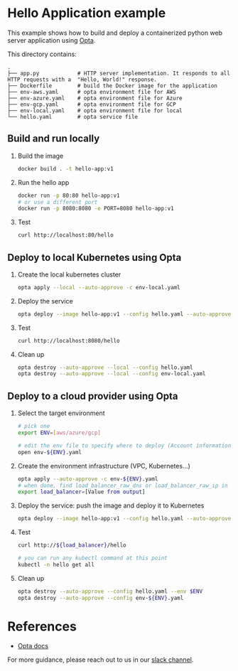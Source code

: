 # Hello Application example

This example shows how to build and deploy a containerized python web server
application using [Opta](https://github.com/run-x/opta).


This directory contains:

    .
    ├── app.py            # HTTP server implementation. It responds to all HTTP requests with a  "Hello, World!" response.
    ├── Dockerfile        # build the Docker image for the application
    ├── env-aws.yaml      # opta environment file for AWS
    ├── env-azure.yaml    # opta environment file for Azure
    ├── env-gcp.yaml      # opta environment file for GCP
    ├── env-local.yaml    # opta environment file for local
    └── hello.yaml        # opta service file

## Build and run locally


1. Build the image
    ```bash
    docker build . -t hello-app:v1
    ```
1. Run the hello app
    ```bash
    docker run -p 80:80 hello-app:v1
    # or use a different port
    docker run -p 8080:8080 -e PORT=8080 hello-app:v1
    ```
1. Test
    ```bash
    curl http://localhost:80/hello
    ```

## Deploy to local Kubernetes using Opta

1. Create the local kubernetes cluster
    ```bash
    opta apply --local --auto-approve -c env-local.yaml
    ```
1. Deploy the service
    ```bash
    opta deploy --image hello-app:v1 --config hello.yaml --auto-approve --env local
    ```
1. Test
    ```bash
    curl http://localhost:8080/hello
    ```
1. Clean up
    ```bash
    opta destroy --auto-approve --local --config hello.yaml
    opta destroy --auto-approve --local --config env-local.yaml
    ```

## Deploy to a cloud provider using Opta

1. Select the target environment
    ```bash
    # pick one
    export ENV=[aws/azure/gcp]

    # edit the env file to specify where to deploy (Account information)
    open env-${ENV}.yaml 
    ```
2. Create the environment infrastructure (VPC, Kubernetes...)
    ```bash
    opta apply --auto-approve -c env-${ENV}.yaml
    # when done, find load_balancer_raw_dns or load_balancer_raw_ip in the output and save it
    export load_balancer=[Value from output]
    ```
3. Deploy the service: push the image and deploy it to Kubernetes
    ```bash
    opta deploy --image hello-app:v1 --config hello.yaml --auto-approve --env $ENV
    ```
4. Test
    ```bash
    curl http://${load_balancer}/hello

    # you can run any kubectl command at this point
    kubectl -n hello get all
    ```
5. Clean up
    ```bash
    opta destroy --auto-approve --config hello.yaml --env $ENV
    opta destroy --auto-approve --config env-${ENV}.yaml
    ```

# References
* [Opta docs](http://run-x.github.io)

For more guidance, please reach out to us in our [slack channel](https://slack.opta.dev).
